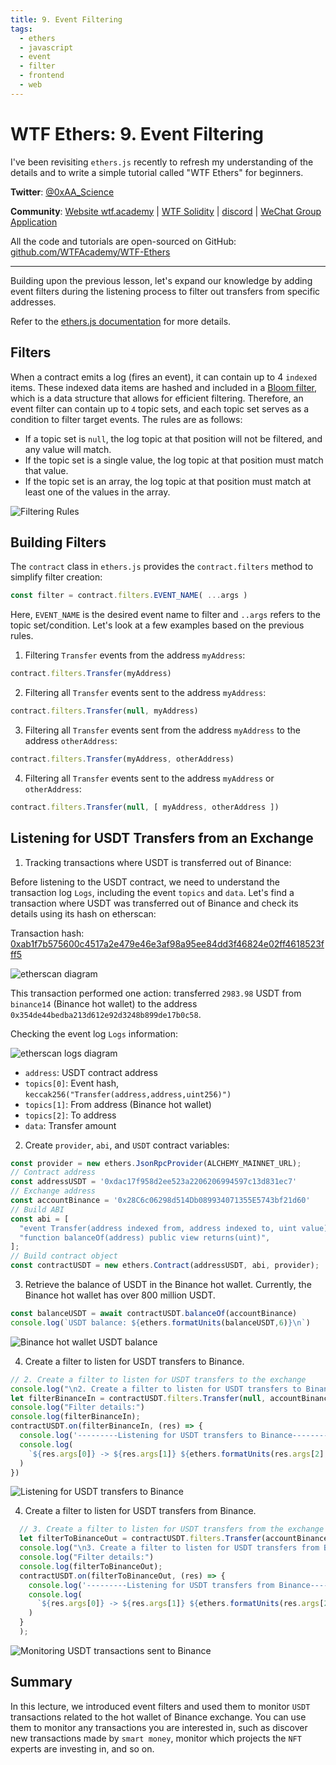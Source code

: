 ```yaml
---
title: 9. Event Filtering
tags:
  - ethers
  - javascript
  - event
  - filter
  - frontend
  - web
---
```


# WTF Ethers: 9. Event Filtering

I've been revisiting `ethers.js` recently to refresh my understanding of the details and to write a simple tutorial called "WTF Ethers" for beginners.

**Twitter**: [@0xAA_Science](https://twitter.com/0xAA_Science)

**Community**: [Website wtf.academy](https://wtf.academy) | [WTF Solidity](https://github.com/AmazingAng/WTFSolidity) | [discord](https://discord.gg/5akcruXrsk) | [WeChat Group Application](https://docs.google.com/forms/d/e/1FAIpQLSe4KGT8Sh6sJ7hedQRuIYirOoZK_85miz3dw7vA1-YjodgJ-A/viewform?usp=sf_link)

All the code and tutorials are open-sourced on GitHub: [github.com/WTFAcademy/WTF-Ethers](https://github.com/WTFAcademy/WTF-Ethers)

-----

Building upon the previous lesson, let's expand our knowledge by adding event filters during the listening process to filter out transfers from specific addresses.

Refer to the [ethers.js documentation](https://docs.ethers.org/v6/api/contract/#ContractEvent) for more details.

## Filters

When a contract emits a log (fires an event), it can contain up to 4 `indexed` items. These indexed data items are hashed and included in a [Bloom filter](https://en.wikipedia.org/wiki/Bloom_filter), which is a data structure that allows for efficient filtering. Therefore, an event filter can contain up to `4` topic sets, and each topic set serves as a condition to filter target events. The rules are as follows:

- If a topic set is `null`, the log topic at that position will not be filtered, and any value will match.
- If the topic set is a single value, the log topic at that position must match that value.
- If the topic set is an array, the log topic at that position must match at least one of the values in the array.

![Filtering Rules](img/9-1.png)

## Building Filters
The `contract` class in `ethers.js` provides the `contract.filters` method to simplify filter creation:

```js
const filter = contract.filters.EVENT_NAME( ...args ) 
```

Here, `EVENT_NAME` is the desired event name to filter and `..args` refers to the topic set/condition. Let's look at a few examples based on the previous rules.

1. Filtering `Transfer` events from the address `myAddress`:
  ```js
  contract.filters.Transfer(myAddress)
  ```

2. Filtering all `Transfer` events sent to the address `myAddress`:
  ```js
  contract.filters.Transfer(null, myAddress)
  ```

3. Filtering all `Transfer` events sent from the address `myAddress` to the address `otherAddress`:
  ```js
  contract.filters.Transfer(myAddress, otherAddress)
  ```

4. Filtering all `Transfer` events sent to the address `myAddress` or `otherAddress`:
  ```js
  contract.filters.Transfer(null, [ myAddress, otherAddress ])
  ```

## Listening for USDT Transfers from an Exchange

1. Tracking transactions where USDT is transferred out of Binance:
  
Before listening to the USDT contract, we need to understand the transaction log `Logs`, including the event `topics` and `data`. Let's find a transaction where USDT was transferred out of Binance and check its details using its hash on etherscan:

Transaction hash: [0xab1f7b575600c4517a2e479e46e3af98a95ee84dd3f46824e02ff4618523fff5](https://etherscan.io/tx/0xab1f7b575600c4517a2e479e46e3af98a95ee84dd3f46824e02ff4618523fff5)

![etherscan diagram](img/9-2.png)

This transaction performed one action: transferred `2983.98` USDT from `binance14` (Binance hot wallet) to the address `0x354de44bedba213d612e92d3248b899de17b0c58`.

Checking the event log `Logs` information:

![etherscan logs diagram](img/9-3.png)

- `address`: USDT contract address
- `topics[0]`: Event hash, `keccak256("Transfer(address,address,uint256)")`
- `topics[1]`: From address (Binance hot wallet)
- `topics[2]`: To address
- `data`: Transfer amount

2. Create `provider`, `abi`, and `USDT` contract variables:

  ```js
  const provider = new ethers.JsonRpcProvider(ALCHEMY_MAINNET_URL);
  // Contract address
  const addressUSDT = '0xdac17f958d2ee523a2206206994597c13d831ec7'
  // Exchange address
  const accountBinance = '0x28C6c06298d514Db089934071355E5743bf21d60'
  // Build ABI
  const abi = [
    "event Transfer(address indexed from, address indexed to, uint value)",
    "function balanceOf(address) public view returns(uint)",
  ];
  // Build contract object
  const contractUSDT = new ethers.Contract(addressUSDT, abi, provider);
  ```

3. Retrieve the balance of USDT in the Binance hot wallet. Currently, the Binance hot wallet has over 800 million USDT.
  ```js
  const balanceUSDT = await contractUSDT.balanceOf(accountBinance)
  console.log(`USDT balance: ${ethers.formatUnits(balanceUSDT,6)}\n`)
  ```
  ![Binance hot wallet USDT balance](img/9-4.png)


4. Create a filter to listen for USDT transfers to Binance.

  ```js
  // 2. Create a filter to listen for USDT transfers to the exchange
  console.log("\n2. Create a filter to listen for USDT transfers to Binance")
  let filterBinanceIn = contractUSDT.filters.Transfer(null, accountBinance);
  console.log("Filter details:")
  console.log(filterBinanceIn);
  contractUSDT.on(filterBinanceIn, (res) => {
    console.log('---------Listening for USDT transfers to Binance--------');
    console.log(
      `${res.args[0]} -> ${res.args[1]} ${ethers.formatUnits(res.args[2],6)}`
    )
  })
  ```
  ![Listening for USDT transfers to Binance](img/9-5.png)

4. Create a filter to listen for USDT transfers from Binance.

  ```js
    // 3. Create a filter to listen for USDT transfers from the exchange
    let filterToBinanceOut = contractUSDT.filters.Transfer(accountBinance);
    console.log("\n3. Create a filter to listen for USDT transfers from Binance")
    console.log("Filter details:")
    console.log(filterToBinanceOut);
    contractUSDT.on(filterToBinanceOut, (res) => {
      console.log('---------Listening for USDT transfers from Binance--------');
      console.log(
        `${res.args[0]} -> ${res.args[1]} ${ethers.formatUnits(res.args[2],6)}`
      )
    }
    );
  ```
  ![Monitoring USDT transactions sent to Binance](img/9-6.png)

## Summary

In this lecture, we introduced event filters and used them to monitor `USDT` transactions related to the hot wallet of Binance exchange. You can use them to monitor any transactions you are interested in, such as discover new transactions made by `smart money`, monitor which projects the `NFT` experts are investing in, and so on.
